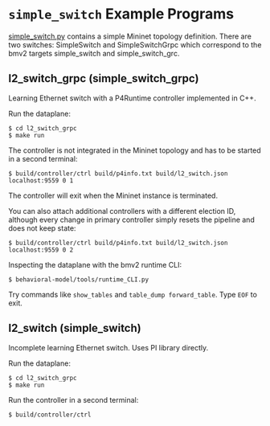 `simple_switch` Example Programs
================================

[simple_switch.py](simple_switch.py) contains a simple Mininet topology definition. There are two
switches: SimpleSwitch and SimpleSwitchGrpc which correspond to the bmv2 targets simple_switch
and simple_switch_grc.


l2_switch_grpc (simple_switch_grpc)
-----------------------------------
Learning Ethernet switch with a P4Runtime controller implemented in C++.

Run the dataplane:
```
$ cd l2_switch_grpc
$ make run
```

The controller is not integrated in the Mininet topology and has to be started in a second terminal:
```
$ build/controller/ctrl build/p4info.txt build/l2_switch.json localhost:9559 0 1
```
The controller will exit when the Mininet instance is terminated.

You can also attach additional controllers with a different election ID, although every change in
primary controller simply resets the pipeline and does not keep state:
```
$ build/controller/ctrl build/p4info.txt build/l2_switch.json localhost:9559 0 2
```

Inspecting the dataplane with the bmv2 runtime CLI:
```
$ behavioral-model/tools/runtime_CLI.py
```
Try commands like `show_tables` and `table_dump forward_table`. Type `EOF` to exit.


l2_switch (simple_switch)
-------------------------
Incomplete learning Ethernet switch. Uses PI library directly.

Run the dataplane:
```
$ cd l2_switch_grpc
$ make run
```

Run the controller in a second terminal:
```
$ build/controller/ctrl
```
